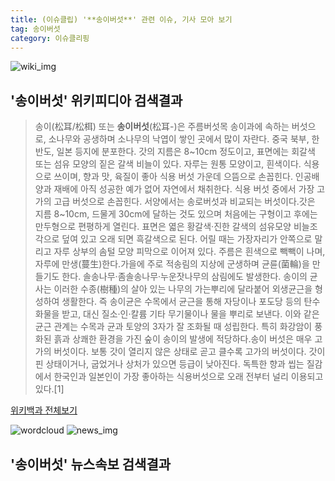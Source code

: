 ```yaml
---
title: (이슈클립) '**송이버섯**' 관련 이슈, 기사 모아 보기
tag: 송이버섯
category: 이슈클리핑
---
```

![wiki_img](https://user-images.githubusercontent.com/42597476/44503234-41136a80-a6d0-11e8-9071-6fc6418eafe4.png)
## **'**송이버섯**'** 위키피디아 검색결과
>송이(松耳/松栮) 또는 **송이버섯**(松耳-)은 주름버섯목 송이과에 속하는 버섯으로, 소나무와 공생하며 소나무의 낙엽이 쌓인 곳에서 많이 자란다. 중국 북부, 한반도, 일본 등지에 분포한다. 갓의 지름은 8~10cm 정도이고, 표면에는 회갈색 또는 섬유 모양의 짙은 갈색 비늘이 있다. 자루는 원통 모양이고, 흰색이다. 식용으로 쓰이며, 향과 맛, 육질이 좋아 식용 버섯 가운데 으뜸으로 손꼽힌다. 인공배양과 재배에 아직 성공한 예가 없어 자연에서 채취한다. 식용 버섯 중에서 가장 고가의 고급 버섯으로 손꼽힌다. 서양에서는 송로버섯과 비교되는 버섯이다.갓은 지름 8~10cm, 드물게 30cm에 달하는 것도 있으며 처음에는 구형이고 후에는 만두형으로 편평하게 열린다. 표면은 엷은 황갈색·진한 갈색의 섬유모양 비늘조각으로 덮여 있고 오래 되면 흑갈색으로 된다. 어릴 때는 가장자리가 안쪽으로 말리고 자루 상부의 솜털 모양 피막으로 이어져 있다. 주름은 흰색으로 빽빽이 나며, 자루에 만생(蔓生)한다.가을에 주로 적송림의 지상에 군생하며 균륜(菌輪)을 만들기도 한다. 솔송나무·좀솔송나무·누운잣나무의 삼림에도 발생한다. 송이의 균사는 이러한 수종(樹種)의 살아 있는 나무의 가는뿌리에 달라붙어 외생균근을 형성하여 생활한다. 즉 송이균은 수목에서 균근을 통해 자당이나 포도당 등의 탄수화물을 받고, 대신 질소·인·칼륨 기타 무기물이나 물을 뿌리로 보낸다. 이와 같은 균근 관계는 수목과 균과 토양의 3자가 잘 조화될 때 성립한다. 특히 화강암이 풍화된 흙과 상쾌한 환경을 가진 숲이 송이의 발생에 적당하다.송이 버섯은 매우 고가의 버섯이다. 보통 갓이 열리지 않은 상태로 곧고 클수록 고가의 버섯이다. 갓이 핀 상태이거나, 굽었거나 상처가 있으면 등급이 낮아진다. 독특한 향과 씹는 질감에서 한국인과 일본인이 가장 좋아하는 식용버섯으로 오래 전부터 널리 이용되고 있다.[1]

<a href="https://ko.wikipedia.org/wiki/송이버섯" target="_blank">위키백과 전체보기</a>

![wordcloud](https://s3.ap-northeast-2.amazonaws.com/lyrics101-wordcloud/2018-09-20-1537429842.png)
![news_img](https://user-images.githubusercontent.com/42597476/44507050-1206f400-a6e4-11e8-8d98-7ffbfebb353f.png)
## **'**송이버섯**'** 뉴스속보 검색결과

